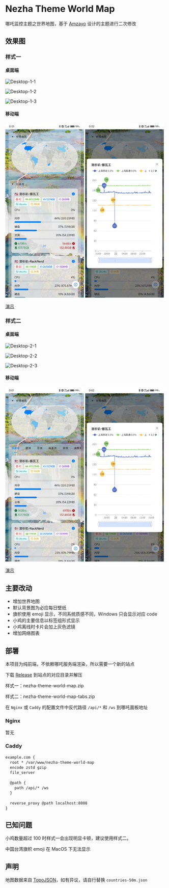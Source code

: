 # Nezha Theme World Map

哪吒监控主题之世界地图，基于 [Amzayo](https://blog.amzayo.com) 设计的主题进行二次修改

## 效果图

### 样式一

#### 桌面端

![Desktop-1-1](/screenshots/desktop-1-1.png)

![Desktop-1-2](/screenshots/desktop-1-2.png)

![Desktop-1-3](/screenshots/desktop-1-3.png)

#### 移动端

<p>
  <img alt="Mobile-1-1" src="/screenshots/mobile-1-1.jpg" width="49%" />
  <img alt="Mobile-1-2" src="/screenshots/mobile-1-2.jpg" width="49%" />
</p>

[演示](https://jks.422000.xyz)

### 样式二

#### 桌面端

![Desktop-2-1](/screenshots/desktop-2-1.png)

![Desktop-2-2](/screenshots/desktop-2-2.png)

![Desktop-2-3](/screenshots/desktop-2-3.png)

#### 移动端

<p>
  <img alt="Mobile-2-1" src="/screenshots/mobile-2-1.jpg" width="49%" />
  <img alt="Mobile-2-2" src="/screenshots/mobile-2-2.jpg" width="49%" />
</p>

[演示](https://jks-tabs.422000.xyz)

## 主要改动

- 增加世界地图
- 默认背景图为必应每日壁纸
- 旗帜使用 emoji 显示，不同系统质感不同，Windows 只会显示对应 code
- 小鸡的主要信息以标签组形式显示
- 小鸡离线时卡片会加上灰色滤镜
- 增加网络图表

## 部署

本项目为纯前端，不依赖哪吒服务端渲染，所以需要一个新的站点

下载 [Release](https://github.com/reg233/nezha-theme-world-map/releases/latest) 到站点的对应目录并解压

样式一：nezha-theme-world-map.zip

样式二：nezha-theme-world-map-tabs.zip

在 `Nginx` 或 `Caddy` 的配置文件中反代路径 `/api/*` 和 `/ws` 到哪吒面板地址

### Nginx

暂无

### Caddy

```
example.com {
  root * /var/www/nezha-theme-world-map
  encode zstd gzip
  file_server

  @path {
    path /api/* /ws
  }

  reverse_proxy @path localhost:8008
}
```

## 已知问题

小鸡数量超过 100 时样式一会出现明显卡顿，建议使用样式二。

中国台湾旗帜 emoji 在 MacOS 下无法显示

## 声明

地图数据来自 [TopoJSON](https://github.com/topojson/world-atlas)，如有异议，请自行替换 `countries-50m.json`
